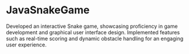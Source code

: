 # JavaSnakeGame
Developed an interactive Snake game, showcasing proficiency in game development and graphical user interface design. Implemented features such as real-time scoring and dynamic obstacle handling for an engaging user experience.
